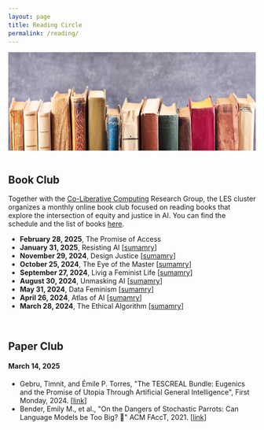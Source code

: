 ```yaml
---
layout: page
title: Reading Circle
permalink: /reading/
---
```

<center><img src="/images/reading.png" width="1000" height="200" align="center"></center>

<br>

## Book Club
Together with the [Co-Liberative Computing](https://co-liberative-computing.github.io) Research Group, the LES cluster organizes a monthly online book club focused on reading books that explore the intersection of equity and justice in AI. You can find the schedule and the list of books [here](https://co-liberative-computing.github.io/books/).

* **February 28, 2025**, The Promise of Access
* **January 31, 2025**, Resisting AI [[sumamry](https://co-liberative-computing.github.io/summary/summary_resisting_ai/)]
* **November 29, 2024**, Design Justice [[sumamry](https://co-liberative-computing.github.io/summary/summary_design_justice/)]
* **October 25, 2024**, The Eye of the Master [[sumamry](https://co-liberative-computing.github.io/summary/summary_the_eye_of_the_master/)]
* **September 27, 2024**, Livig a Feminist Life [[sumamry](https://co-liberative-computing.github.io/summary/summary_living_a_feminist_life/)]
* **August 30, 2024**, Unmasking AI [[sumamry](https://co-liberative-computing.github.io/summary/summary_unmasking_ai/)]
* **May 31, 2024**, Data Feminism [[sumamry](https://co-liberative-computing.github.io/summary/summary_data_feminism/)]
* **April 26, 2024**, Atlas of AI [[sumamry](https://co-liberative-computing.github.io/summary/summary_atlas_of_ai/)]
* **March 28, 2024**, The Ethical Algorithm [[sumamry](https://co-liberative-computing.github.io/summary/summary_the_ethical_algorithm/)]

<br>

## Paper Club
#### **March 14, 2025**
* Gebru, Timnit, and Émile P. Torres, "The TESCREAL Bundle: Eugenics and the Promise of Utopia Through Artificial General Intelligence", First Monday, 2024. [[link](https://firstmonday.org/ojs/index.php/fm/article/view/13636/11606)]
* Bender, Emily M., et al., "On the Dangers of Stochastic Parrots: Can Language Models be Too Big? 🦜" ACM FAccT, 2021. [[link](https://dl.acm.org/doi/pdf/10.1145/3442188.3445922)]
